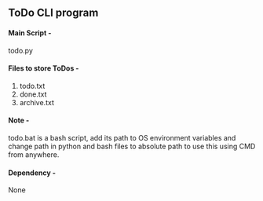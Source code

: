 ## ToDo CLI program
#### Main Script - 
todo.py  
#### Files to store ToDos -
1. todo.txt
2. done.txt
3. archive.txt

#### Note -
todo.bat is a bash script, add its path to OS environment variables and change path in python and bash files 
to absolute path to use this using CMD from anywhere.

#### Dependency - 
None

